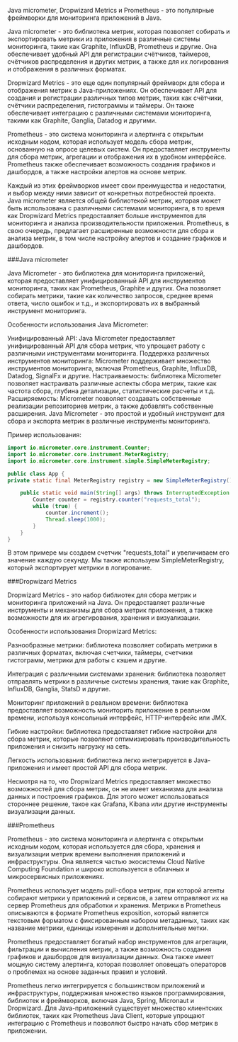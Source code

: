 Java micrometer, Dropwizard Metrics и Prometheus - это популярные фреймворки для мониторинга приложений в Java.

Java micrometer - это библиотека метрик, которая позволяет собирать и экспортировать метрики из приложения в различные системы мониторинга, такие как Graphite, InfluxDB, Prometheus и другие. Она обеспечивает удобный API для регистрации счётчиков, таймеров, счётчиков распределения и других метрик, а также для их логирования и отображения в различных форматах.

Dropwizard Metrics - это еще один популярный фреймворк для сбора и отображения метрик в Java-приложениях. Он обеспечивает API для создания и регистрации различных типов метрик, таких как счётчики, счётчики распределения, гистограммы и таймеры. Он также обеспечивает интеграцию с различными системами мониторинга, такими как Graphite, Ganglia, Datadog и другими.

Prometheus - это система мониторинга и алертинга с открытым исходным кодом, которая использует модель сбора метрик, основанную на опросе целевых систем. Он предоставляет инструменты для сбора метрик, агрегации и отображения их в удобном интерфейсе. Prometheus также обеспечивает возможность создания графиков и дашбордов, а также настройки алертов на основе метрик.

Каждый из этих фреймворков имеет свои преимущества и недостатки, и выбор между ними зависит от конкретных потребностей проекта. Java micrometer является общей библиотекой метрик, которая может быть использована с различными системами мониторинга, в то время как Dropwizard Metrics предоставляет больше инструментов для мониторинга и анализа производительности приложения. Prometheus, в свою очередь, предлагает расширенные возможности для сбора и анализа метрик, в том числе настройку алертов и создание графиков и дашбордов.

###Java micrometer

Java Micrometer - это библиотека для мониторинга приложений, которая предоставляет унифицированный API для инструментов мониторинга, таких как Prometheus, Graphite и других. Она позволяет собирать метрики, такие как количество запросов, среднее время ответа, число ошибок и т.д., и экспортировать их в выбранный инструмент мониторинга.

Особенности использования Java Micrometer:

Унифицированный API: Java Micrometer предоставляет унифицированный API для сбора метрик, что упрощает работу с различными инструментами мониторинга.
Поддержка различных инструментов мониторинга: Micrometer поддерживает множество инструментов мониторинга, включая Prometheus, Graphite, InfluxDB, Datadog, SignalFx и другие.
Настраиваемость: библиотека Micrometer позволяет настраивать различные аспекты сбора метрик, такие как частота сбора, глубина детализации, статистические расчеты и т.д.
Расширяемость: Micrometer позволяет создавать собственные реализации репозиториев метрик, а также добавлять собственные расширения.
Java Micrometer - это простой и удобный инструмент для сбора и экспорта метрик в различные инструменты мониторинга.

Пример использования:

```java
import io.micrometer.core.instrument.Counter;
import io.micrometer.core.instrument.MeterRegistry;
import io.micrometer.core.instrument.simple.SimpleMeterRegistry;

public class App {
private static final MeterRegistry registry = new SimpleMeterRegistry();

    public static void main(String[] args) throws InterruptedException {
        Counter counter = registry.counter("requests_total");
        while (true) {
            counter.increment();
            Thread.sleep(1000);
        }
    }
}
```
В этом примере мы создаем счетчик "requests_total" и увеличиваем его значение каждую секунду. Мы также используем SimpleMeterRegistry, который экспортирует метрики в логирование.

###Dropwizard Metrics

Dropwizard Metrics - это набор библиотек для сбора метрик и мониторинга приложений на Java. Он предоставляет различные инструменты и механизмы для сбора метрик приложения, а также возможности для их агрегирования, хранения и визуализации.

Особенности использования Dropwizard Metrics:

Разнообразные метрики: библиотека позволяет собирать метрики в различных форматах, включая счетчики, таймеры, счетчики гистограмм, метрики для работы с кэшем и другие.

Интеграция с различными системами хранения: библиотека позволяет отправлять метрики в различные системы хранения, такие как Graphite, InfluxDB, Ganglia, StatsD и другие.

Мониторинг приложений в реальном времени: библиотека предоставляет возможность мониторить приложение в реальном времени, используя консольный интерфейс, HTTP-интерфейс или JMX.

Гибкие настройки: библиотека предоставляет гибкие настройки для сбора метрик, которые позволяют оптимизировать производительность приложения и снизить нагрузку на сеть.

Легкость использования: библиотека легко интегрируется в Java-приложения и имеет простой API для сбора метрик.

Несмотря на то, что Dropwizard Metrics предоставляет множество возможностей для сбора метрик, он не имеет механизма для анализа данных и построения графиков. Для этого может использоваться стороннее решение, такое как Grafana, Kibana или другие инструменты визуализации данных.

###Prometheus

Prometheus - это система мониторинга и алертинга с открытым исходным кодом, которая используется для сбора, хранения и визуализации метрик времени выполнения приложений и инфраструктуры. Она является частью экосистемы Cloud Native Computing Foundation и широко используется в облачных и микросервисных приложениях.

Prometheus использует модель pull-сбора метрик, при которой агенты собирают метрики у приложений и сервисов, а затем отправляют их на сервер Prometheus для обработки и хранения. Метрики в Prometheus описываются в формате Prometheus exposition, который является текстовым форматом с фиксированным набором метаданных, таких как название метрики, единицы измерения и дополнительные метки.

Prometheus предоставляет богатый набор инструментов для агрегации, фильтрации и вычисления метрик, а также возможность создания графиков и дашбордов для визуализации данных. Она также имеет мощную систему алертинга, которая позволяет оповещать операторов о проблемах на основе заданных правил и условий.

Prometheus легко интегрируется с большинством приложений и инфраструктуры, поддерживая множество языков программирования, библиотек и фреймворков, включая Java, Spring, Micronaut и Dropwizard. Для Java-приложений существует множество клиентских библиотек, таких как Prometheus Java Client, которые упрощают интеграцию с Prometheus и позволяют быстро начать сбор метрик в приложении.